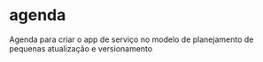 # agenda
 Agenda para criar o app de serviço no modelo de planejamento de pequenas atualização e versionamento
